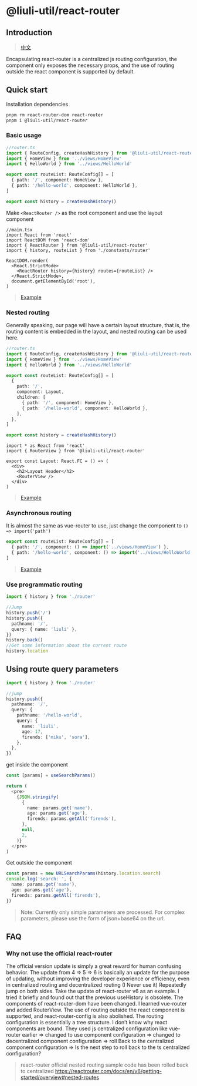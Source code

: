 # @liuli-util/react-router

## Introduction

> [中文](https://github.com/rxliuli/liuli-tools/tree/master/libs/react-router/README.zh-CN.md)

Encapsulating react-router is a centralized js routing configuration, the component only exposes the necessary props, and the use of routing outside the react component is supported by default.

## Quick start

Installation dependencies

```sh
pnpm rm react-router-dom react-router
pnpm i @liuli-util/react-router
```

### Basic usage

```ts
//router.ts
import { RouteConfig, createHashHistory } from '@liuli-util/react-router'
import { HomeView } from '../views/HomeView'
import { HelloWorld } from '../views/HelloWorld'

export const routeList: RouteConfig[] = [
  { path: '/', component: HomeView },
  { path: '/hello-world', component: HelloWorld },
]

export const history = createHashHistory()
```

Make `<ReactRouter />` as the root component and use the layout component

```tsx
//main.tsx
import React from 'react'
import ReactDOM from 'react-dom'
import { ReactRouter } from '@liuli-util/react-router'
import { history, routeList } from './constants/router'

ReactDOM.render(
  <React.StrictMode>
    <ReactRouter history={history} routes={routeList} />
  </React.StrictMode>,
  document.getElementById('root'),
)
```

> [Example](https://github.com/rxliuli/liuli-tools/tree/master/examples/react-router-basic-example)

### Nested routing

Generally speaking, our page will have a certain layout structure, that is, the routing content is embedded in the layout, and nested routing can be used here.

```ts
//router.ts
import { RouteConfig, createHashHistory } from '@liuli-util/react-router'
import { HomeView } from '../views/HomeView'
import { HelloWorld } from '../views/HelloWorld'

export const routeList: RouteConfig[] = [
  {
    path: '/',
    component: Layout,
    children: [
      { path: '/', component: HomeView },
      { path: '/hello-world', component: HelloWorld },
    ],
  },
]

export const history = createHashHistory()
```

```tsx
import * as React from 'react'
import { RouterView } from '@liuli-util/react-router'

export const Layout: React.FC = () => (
  <div>
    <h2>Layout Header</h2>
    <RouterView />
  </div>
)
```

> [Example](https://github.com/rxliuli/liuli-tools/tree/master/examples/react-router-nest-example)

### Asynchronous routing

It is almost the same as vue-router to use, just change the component to `() => import('path')`

```ts
export const routeList: RouteConfig[] = [
  { path: '/', component: () => import('../views/HomeView') },
  { path: '/hello-world', component: () => import('../views/HelloWorld') },
]
```

> [Example](https://github.com/rxliuli/liuli-tools/tree/master/examples/react-router-async-example)

### Use programmatic routing

```ts
import { history } from './router'

//Jump
history.push('/')
history.push({
  pathname: '/',
  query: { name: 'liuli' },
})
history.back()
//Get some information about the current route
history.location
```

## Using route query parameters

```ts
import { history } from './router'

//jump
history.push({
  pathname: '/',
  query: {
    pathname: '/hello-world',
    query: {
      name: 'liuli',
      age: 17,
      firends: ['miku', 'sora'],
    },
  },
})
```

get inside the component

```ts
const [params] = useSearchParams()

return (
  <pre>
    {JSON.stringify(
      {
        name: params.get('name'),
        age: params.get('age'),
        firends: params.getAll('firends'),
      },
      null,
      2,
    )}
  </pre>
)
```

Get outside the component

```ts
const params = new URLSearchParams(history.location.search)
console.log('search: ', {
  name: params.get('name'),
  age: params.get('age'),
  firends: params.getAll('firends'),
})
```

> Note: Currently only simple parameters are processed. For complex parameters, please use the form of json+base64 on the url.

## FAQ

### Why not use the official react-router

The official version update is simply a great reward for human confusing behavior. The update from 4 => 5 => 6 is basically an update for the purpose of updating, without improving the developer experience or efficiency, even in centralized routing and decentralized routing (I Never use it) Repeatedly jump on both sides. Take the update of react-router v6 as an example. I tried it briefly and found out that the previous useHistory is obsolete. The components of react-router-dom have been changed. I learned vue-router and added RouterView. The use of routing outside the react component is supported, and react-router-config is also abolished.
The routing configuration is essentially a tree structure. I don’t know why react components are bound. They used js centralized configuration like vue-router earlier => changed to use component configuration => changed to decentralized component configuration => roll Back to the centralized component configuration => Is the next step to roll back to the ts centralized configuration?

> react-router official nested routing sample code has been rolled back to centralized
> https://reactrouter.com/docs/en/v6/getting-started/overview#nested-routes
